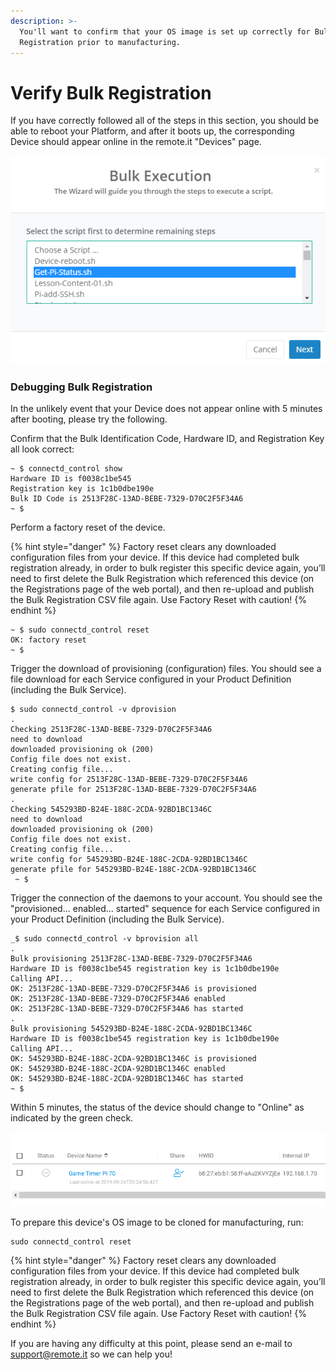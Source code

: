 ```yaml
---
description: >-
  You'll want to confirm that your OS image is set up correctly for Bulk
  Registration prior to manufacturing.
---
```


# Verify Bulk Registration

If you have correctly followed all of the steps in this section, you should be able to reboot your Platform, and after it boots up, the corresponding Device should appear online in the remote.it "Devices" page.

![](../../.gitbook/assets/image%20%28354%29.png)

### Debugging Bulk Registration

In the unlikely event that your Device does not appear online with 5 minutes after booting, please try the following.

Confirm that the Bulk Identification Code, Hardware ID, and Registration Key all look correct:

```text
~ $ connectd_control show
Hardware ID is f0038c1be545
Registration key is 1c1b0dbe190e
Bulk ID Code is 2513F28C-13AD-BEBE-7329-D70C2F5F34A6
~ $
```

Perform a factory reset of the device.

{% hint style="danger" %}
Factory reset clears any downloaded configuration files from your device.  If this device had completed bulk registration already, in order to bulk register this specific device again, you’ll need to first delete the Bulk Registration which referenced this device \(on the Registrations page of the web portal\), and then re-upload and publish the Bulk Registration CSV file again. Use Factory Reset with caution!
{% endhint %}

```text
~ $ sudo connectd_control reset
OK: factory reset
~ $
```

Trigger the download of provisioning \(configuration\) files.  You should see a file download for each Service configured in your Product Definition \(including the Bulk Service\).

```text
$ sudo connectd_control -v dprovision
.
Checking 2513F28C-13AD-BEBE-7329-D70C2F5F34A6
need to download
downloaded provisioning ok (200)
Config file does not exist.
Creating config file...
write config for 2513F28C-13AD-BEBE-7329-D70C2F5F34A6
generate pfile for 2513F28C-13AD-BEBE-7329-D70C2F5F34A6
.
Checking 545293BD-B24E-188C-2CDA-92BD1BC1346C
need to download
downloaded provisioning ok (200)
Config file does not exist.
Creating config file...
write config for 545293BD-B24E-188C-2CDA-92BD1BC1346C
generate pfile for 545293BD-B24E-188C-2CDA-92BD1BC1346C
 ~ $
```

Trigger the connection of the daemons to your account.  You should see the "provisioned... enabled... started" sequence for each Service configured in your Product Definition \(including the Bulk Service\).

```text
_$ sudo connectd_control -v bprovision all
.
Bulk provisioning 2513F28C-13AD-BEBE-7329-D70C2F5F34A6
Hardware ID is f0038c1be545 registration key is 1c1b0dbe190e
Calling API...
OK: 2513F28C-13AD-BEBE-7329-D70C2F5F34A6 is provisioned
OK: 2513F28C-13AD-BEBE-7329-D70C2F5F34A6 enabled
OK: 2513F28C-13AD-BEBE-7329-D70C2F5F34A6 has started
.
Bulk provisioning 545293BD-B24E-188C-2CDA-92BD1BC1346C
Hardware ID is f0038c1be545 registration key is 1c1b0dbe190e
Calling API...
OK: 545293BD-B24E-188C-2CDA-92BD1BC1346C is provisioned
OK: 545293BD-B24E-188C-2CDA-92BD1BC1346C enabled
OK: 545293BD-B24E-188C-2CDA-92BD1BC1346C has started
~ $
```

Within 5 minutes, the status of the device should change to "Online" as indicated by the green check.

![](../../.gitbook/assets/image%20%28358%29.png)

To prepare this device's OS image to be cloned for manufacturing, run:

```text
sudo connectd_control reset
```

{% hint style="danger" %}
Factory reset clears any downloaded configuration files from your device.  If this device had completed bulk registration already, in order to bulk register this specific device again, you’ll need to first delete the Bulk Registration which referenced this device \(on the Registrations page of the web portal\), and then re-upload and publish the Bulk Registration CSV file again. Use Factory Reset with caution!
{% endhint %}

If you are having any difficulty at this point, please send an e-mail to support@remote.it so we can help you!

